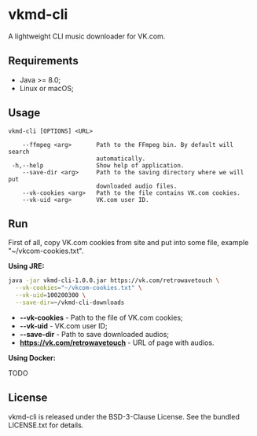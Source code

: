 # vkmd-cli

A lightweight CLI music downloader for VK.com.

## Requirements

- Java >= 8.0;
- Linux or macOS;

## Usage

```
vkmd-cli [OPTIONS] <URL>

    --ffmpeg <arg>       Path to the FFmpeg bin. By default will search
                         automatically.
 -h,--help               Show help of application.
    --save-dir <arg>     Path to the saving directory where we will put
                         downloaded audio files.
    --vk-cookies <arg>   Path to the file contains VK.com cookies.
    --vk-uid <arg>       VK.com user ID.
```

## Run

First of all, copy VK.com cookies from site and put into some file, example "~/vkcom-cookies.txt".

**Using JRE:**

```bash
java -jar vkmd-cli-1.0.0.jar https://vk.com/retrowavetouch \
  --vk-cookies="~/vkcom-cookies.txt" \
  --vk-uid=100200300 \
  --save-dir=~/vkmd-cli-downloads
```

- **--vk-cookies** - Path to the file of VK.com cookies;
- **--vk-uid** - VK.com user ID;
- **--save-dir** - Path to save downloaded audios;
- **https://vk.com/retrowavetouch** - URL of page with audios.

**Using Docker:**

TODO

## License

vkmd-cli is released under the BSD-3-Clause License. See the bundled LICENSE.txt for details.
